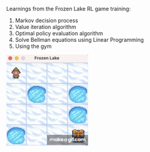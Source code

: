 Learnings from the Frozen Lake RL game training:
  1. Markov decision process
  2. Value iteration algorithm
  3. Optimal policy evaluation algorithm
  4. Solve Bellman equations using Linear Programming
  5. Using the gym 

![Alt Text](Frozen_Lake.gif)
